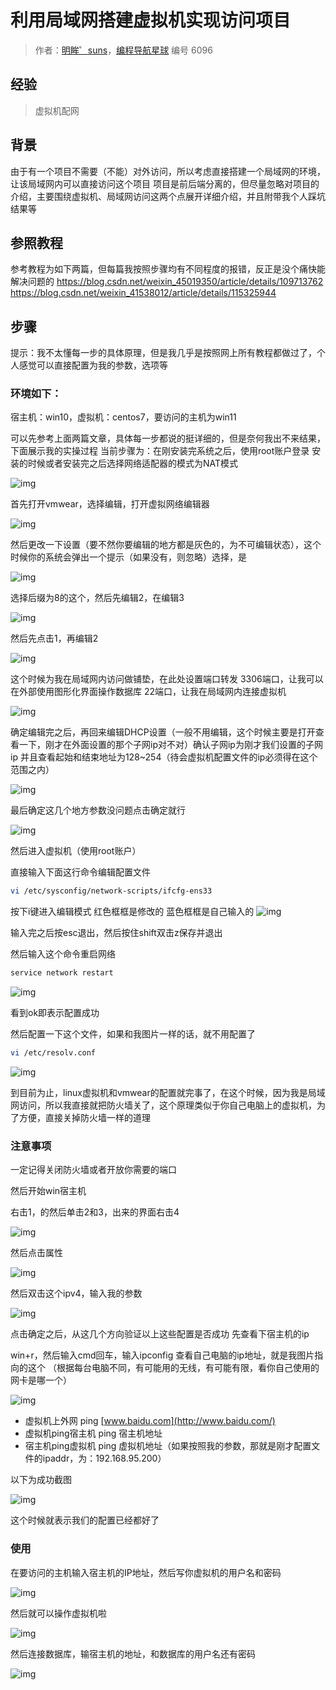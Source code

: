 # 利用局域网搭建虚拟机实现访问项目

> 作者：[明眸゜suns](https://www.code-nav.cn/user/1693620843504050178)，[编程导航星球](https://wx.zsxq.com/dweb2/index/group/51122858222824) 编号 6096

## 经验

> 虚拟机配网

## 背景

由于有一个项目不需要（不能）对外访问，所以考虑直接搭建一个局域网的环境，让该局域网内可以直接访问这个项目
项目是前后端分离的，但尽量忽略对项目的介绍，主要围绕虚拟机、局域网访问这两个点展开详细介绍，并且附带我个人踩坑结果等

## 参照教程

参考教程为如下两篇，但每篇我按照步骤均有不同程度的报错，反正是没个痛快能解决问题的
https://blog.csdn.net/weixin_45019350/article/details/109713762
https://blog.csdn.net/weixin_41538012/article/details/115325944

## 步骤

提示：我不太懂每一步的具体原理，但是我几乎是按照网上所有教程都做过了，个人感觉可以直接配置为我的参数，选项等

### 环境如下：

宿主机：win10，虚拟机：centos7，要访问的主机为win11

可以先参考上面两篇文章，具体每一步都说的挺详细的，但是奈何我出不来结果，下面展示我的实操过程
当前步骤为：在刚安装完系统之后，使用root账户登录
安装的时候或者安装完之后选择网络适配器的模式为NAT模式

![img](https://pic.yupi.icu/5563/202312141552232.png)

首先打开vmwear，选择编辑，打开虚拟网络编辑器

![img](https://pic.yupi.icu/5563/202312141552242.png)

然后更改一下设置（要不然你要编辑的地方都是灰色的，为不可编辑状态），这个时候你的系统会弹出一个提示（如果没有，则忽略）选择，是

![img](https://pic.yupi.icu/5563/202312141552253.png)

选择后缀为8的这个，然后先编辑2，在编辑3

![img](https://pic.yupi.icu/5563/202312141552308.png)

然后先点击1，再编辑2

![img](https://pic.yupi.icu/5563/202312141552323.png)

这个时候为我在局域网内访问做铺垫，在此处设置端口转发
3306端口，让我可以在外部使用图形化界面操作数据库
22端口，让我在局域网内连接虚拟机

![img](https://pic.yupi.icu/5563/202312141552220.png)

确定编辑完之后，再回来编辑DHCP设置（一般不用编辑，这个时候主要是打开查看一下，刚才在外面设置的那个子网ip对不对）确认子网ip为刚才我们设置的子网ip
并且查看起始和结束地址为128~254（待会虚拟机配置文件的ip必须得在这个范围之内）

![img](https://pic.yupi.icu/5563/202312141555848.png)

最后确定这几个地方参数没问题点击确定就行

![img](https://pic.yupi.icu/5563/202312141552384.png)

然后进入虚拟机（使用root账户）

直接输入下面这行命令编辑配置文件

```bash
vi /etc/sysconfig/network-scripts/ifcfg-ens33
```

按下i键进入编辑模式 红色框框是修改的 蓝色框框是自己输入的 ![img](https://pic.yupi.icu/5563/202312141552503.png)

输入完之后按esc退出，然后按住shift双击z保存并退出

然后输入这个命令重启网络

```bash
service network restart
```

![img](https://pic.yupi.icu/5563/202312141552535.png)

看到ok即表示配置成功

然后配置一下这个文件，如果和我图片一样的话，就不用配置了

```bash
vi /etc/resolv.conf
```

![img](https://pic.yupi.icu/5563/202312141552624.png)

到目前为止，linux虚拟机和vmwear的配置就完事了，在这个时候，因为我是局域网访问，所以我直接就把防火墙关了，这个原理类似于你自己电脑上的虚拟机，为了方便，直接关掉防火墙一样的道理

### 注意事项

一定记得关闭防火墙或者开放你需要的端口

然后开始win宿主机

右击1，的然后单击2和3，出来的界面右击4

![img](https://pic.yupi.icu/5563/202312141552854.png)

然后点击属性

![img](https://pic.yupi.icu/5563/202312141552178.png)

然后双击这个ipv4，输入我的参数

![img](https://pic.yupi.icu/5563/202312141552315.png)

点击确定之后，从这几个方向验证以上这些配置是否成功
先查看下宿主机的ip

win+r，然后输入cmd回车，输入ipconfig 查看自己电脑的ip地址，就是我图片指向的这个 （根据每台电脑不同，有可能用的无线，有可能有限，看你自己使用的网卡是哪一个）

![img](https://pic.yupi.icu/5563/202312141552472.png)

- 虚拟机上外网 ping [www.baidu.com](http://www.baidu.com/)
- 虚拟机ping宿主机 ping 宿主机地址
- 宿主机ping虚拟机 ping 虚拟机地址（如果按照我的参数，那就是刚才配置文件的ipaddr，为：192.168.95.200）

以下为成功截图

![img](https://pic.yupi.icu/5563/202312141552632.png)

这个时候就表示我们的配置已经都好了

### 使用

在要访问的主机输入宿主机的IP地址，然后写你虚拟机的用户名和密码

![img](https://pic.yupi.icu/5563/202312141552939.png)

然后就可以操作虚拟机啦

![img](https://pic.yupi.icu/5563/202312141552048.png)

然后连接数据库，输宿主机的地址，和数据库的用户名还有密码

![img](https://pic.yupi.icu/5563/202312141552227.png)